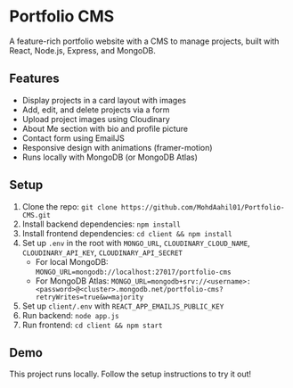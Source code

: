 # Portfolio CMS
A feature-rich portfolio website with a CMS to manage projects, built with React, Node.js, Express, and MongoDB.

## Features
- Display projects in a card layout with images
- Add, edit, and delete projects via a form
- Upload project images using Cloudinary
- About Me section with bio and profile picture
- Contact form using EmailJS
- Responsive design with animations (framer-motion)
- Runs locally with MongoDB (or MongoDB Atlas)

## Setup
1. Clone the repo: `git clone https://github.com/MohdAahil01/Portfolio-CMS.git`
2. Install backend dependencies: `npm install`
3. Install frontend dependencies: `cd client && npm install`
4. Set up `.env` in the root with `MONGO_URL`, `CLOUDINARY_CLOUD_NAME`, `CLOUDINARY_API_KEY`, `CLOUDINARY_API_SECRET`
    - For local MongoDB: `MONGO_URL=mongodb://localhost:27017/portfolio-cms`
    - For MongoDB Atlas: `MONGO_URL=mongodb+srv://<username>:<password>@<cluster>.mongodb.net/portfolio-cms?retryWrites=true&w=majority`
5. Set up `client/.env` with `REACT_APP_EMAILJS_PUBLIC_KEY`
6. Run backend: `node app.js`
7. Run frontend: `cd client && npm start`

## Demo
This project runs locally. Follow the setup instructions to try it out!
